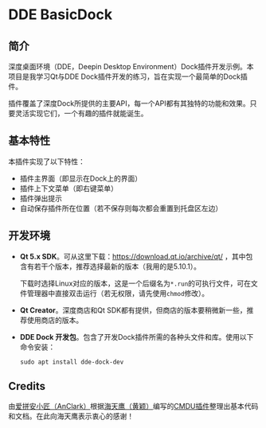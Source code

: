 # DDE BasicDock

## 简介

深度桌面环境（DDE，Deepin Desktop Environment）Dock插件开发示例。本项目是我学习Qt与DDE Dock插件开发的练习，旨在实现一个最简单的Dock插件。

插件覆盖了深度Dock所提供的主要API，每一个API都有其独特的功能和效果。只要灵活实现它们，一个有趣的插件就能诞生。

## 基本特性

本插件实现了以下特性：

- 插件主界面（即显示在Dock上的界面）
- 插件上下文菜单（即右键菜单）
- 插件弹出提示
- 自动保存插件所在位置（若不保存则每次都会重置到托盘区左边）

## 开发环境

- **Qt 5.x SDK**。可从这里下载：https://download.qt.io/archive/qt/ ，其中包含有若干个版本，推荐选择最新的版本（我用的是5.10.1）。

  下载时选择Linux对应的版本，这是一个后缀名为`*.run`的可执行文件，可在文件管理器中直接双击运行（若无权限，请先使用`chmod`修改）。

- **Qt Creator**。深度商店和Qt SDK都有提供，但商店的版本要稍微新一些，推荐使用商店的版本。

- **DDE Dock 开发包**。包含了开发Dock插件所需的各种头文件和库。使用以下命令安装：

  ```shell
  sudo apt install dde-dock-dev
  ```

## Credits

由[爱拼安小匠（AnClark）](https://github.com/AnClark)根据[海天鹰（黄颖）](https://github.com/sonichy/)编写的[CMDU插件](https://github.com/sonichy/CMDU_DDE_DOCK)整理出基本代码和文档。在此向海天鹰表示衷心的感谢！
